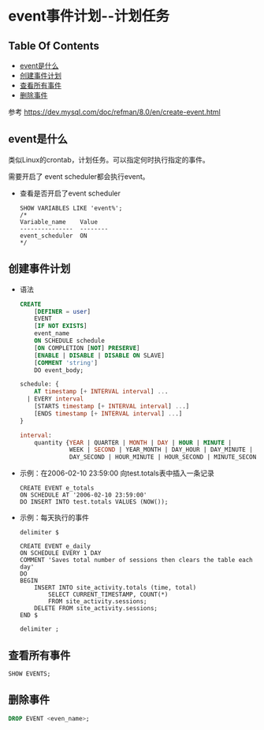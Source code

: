 event事件计划--计划任务
==

## Table Of Contents
* [event是什么](#event是什么)
* [创建事件计划](#创建事件计划)
* [查看所有事件](#查看所有事件)
* [删除事件](#删除事件)


参考 https://dev.mysql.com/doc/refman/8.0/en/create-event.html

## event是什么
类似Linux的crontab，计划任务。可以指定何时执行指定的事件。

需要开启了 event scheduler都会执行event。

* 查看是否开启了event scheduler
    ```mysql
    SHOW VARIABLES LIKE 'event%';
    /*
    Variable_name    Value   
    ---------------  --------
    event_scheduler  ON      
    */
    ```

## 创建事件计划
* 语法
    ```sql
    CREATE
        [DEFINER = user]
        EVENT
        [IF NOT EXISTS]
        event_name
        ON SCHEDULE schedule
        [ON COMPLETION [NOT] PRESERVE]
        [ENABLE | DISABLE | DISABLE ON SLAVE]
        [COMMENT 'string']
        DO event_body;
    
    schedule: {
        AT timestamp [+ INTERVAL interval] ...
      | EVERY interval
        [STARTS timestamp [+ INTERVAL interval] ...]
        [ENDS timestamp [+ INTERVAL interval] ...]
    }
    
    interval:
        quantity {YEAR | QUARTER | MONTH | DAY | HOUR | MINUTE |
                  WEEK | SECOND | YEAR_MONTH | DAY_HOUR | DAY_MINUTE |
                  DAY_SECOND | HOUR_MINUTE | HOUR_SECOND | MINUTE_SECOND}
    ```

* 示例：在2006-02-10 23:59:00 向test.totals表中插入一条记录
    ```mysql
    CREATE EVENT e_totals
    ON SCHEDULE AT '2006-02-10 23:59:00'
    DO INSERT INTO test.totals VALUES (NOW());
    ```

* 示例：每天执行的事件
    ```mysql
    delimiter $
    
    CREATE EVENT e_daily
    ON SCHEDULE EVERY 1 DAY
    COMMENT 'Saves total number of sessions then clears the table each day'
    DO
    BEGIN
        INSERT INTO site_activity.totals (time, total)
            SELECT CURRENT_TIMESTAMP, COUNT(*)
            FROM site_activity.sessions;
        DELETE FROM site_activity.sessions;
    END $
    
    delimiter ;
    ```

## 查看所有事件
```mysql
SHOW EVENTS;
```

## 删除事件
```sql
DROP EVENT <even_name>;
```